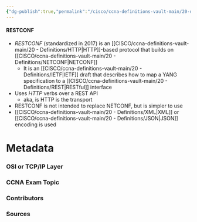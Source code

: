 ```yaml
---
{"dg-publish":true,"permalink":"/cisco/ccna-definitions-vault-main/20-definitions/restconf/","tags":["defs_ccna"]}
---
```


#### RESTCONF
- *RESTCONF* (standardized in 2017) is an [[CISCO/ccna-definitions-vault-main/20 - Definitions/HTTP\|HTTP]]-based protocol that builds on [[CISCO/ccna-definitions-vault-main/20 - Definitions/NETCONF\|NETCONF]]
	- It is an [[CISCO/ccna-definitions-vault-main/20 - Definitions/IETF\|IETF]] draft that describes how to map a YANG specification to a [[CISCO/ccna-definitions-vault-main/20 - Definitions/REST\|RESTful]] interface
- Uses *HTTP* verbs over a REST API
	- aka, is HTTP is the transport
- RESTCONF is not intended to replace NETCONF, but is simpler to use
- [[CISCO/ccna-definitions-vault-main/20 - Definitions/XML\|XML]] or [[CISCO/ccna-definitions-vault-main/20 - Definitions/JSON\|JSON]] encoding is used


# Metadata
### OSI or TCP/IP Layer

### CCNA Exam Topic

### Contributors

### Sources

